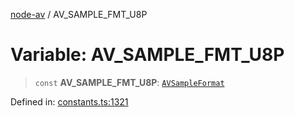 [node-av](../globals.md) / AV\_SAMPLE\_FMT\_U8P

# Variable: AV\_SAMPLE\_FMT\_U8P

> `const` **AV\_SAMPLE\_FMT\_U8P**: [`AVSampleFormat`](../type-aliases/AVSampleFormat.md)

Defined in: [constants.ts:1321](https://github.com/seydx/av/blob/f8631fc881b394300b1479f511d55cf1c370a87f/src/constants/constants.ts#L1321)
